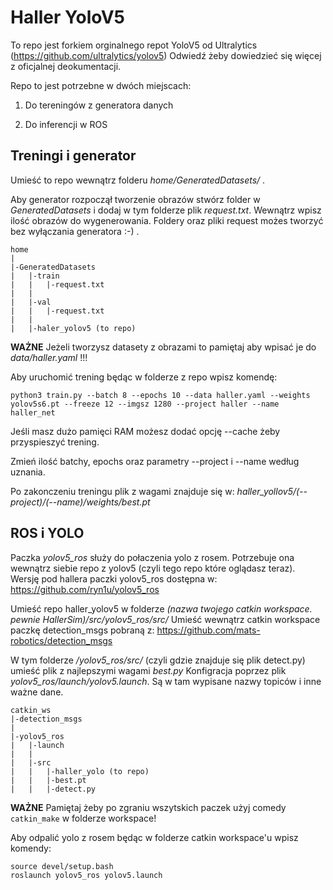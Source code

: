 # Haller YoloV5

To repo jest forkiem orginalnego repot YoloV5 od Ultralytics (<https://github.com/ultralytics/yolov5>)
Odwiedź żeby dowiedzieć się więcej z oficjalnej deokumentacji.

Repo to jest potrzebne w dwóch miejscach:

1. Do tereningów z generatora danych

2. Do inferencji w ROS

## Treningi i generator

Umieść to repo wewnątrz folderu *home/GeneratedDatasets/* .

Aby generator rozpoczął tworzenie obrazów stwórz folder w *GeneratedDatasets* i dodaj w tym folderze plik *request.txt*. Wewnątrz wpisz ilość obrazów do wygenerowania. Foldery oraz pliki request możes tworzyć bez wyłączania generatora :-) .

```
home
|
|-GeneratedDatasets
|   |-train
|   |   |-request.txt
|   |
|   |-val
|   |   |-request.txt
|   |
|   |-haler_yolov5 (to repo)
```

**WAŻNE**
Jeżeli tworzysz datasety z obrazami to pamiętaj aby wpisać je do *data/haller.yaml* !!!

Aby uruchomić trening będąc w folderze z repo wpisz komendę:

```
python3 train.py --batch 8 --epochs 10 --data haller.yaml --weights yolov5s6.pt --freeze 12 --imgsz 1280 --project haller --name haller_net
```

Jeśli masz dużo pamięci RAM możesz dodać opcję --cache żeby przyspieszyć trening.

Zmień ilość batchy, epochs oraz parametry --project i --name według uznania.

Po zakonczeniu treningu plik z wagami znajduje się w: *haller_yollov5/(--project)/(--name)/weights/best.pt*

## ROS i YOLO
Paczka *yolov5_ros* służy do połaczenia yolo z rosem. Potrzebuje ona wewnątrz siebie repo z yolov5 (czyli tego repo które oglądasz teraz).
Wersję pod hallera paczki yolov5_ros dostępna w: https://github.com/ryn1u/yolov5_ros

Umieść repo haller_yolov5 w folderze *(nazwa twojego catkin workspace. pewnie HallerSim)/src/yolov5_ros/src/*
Umieść wewnątrz catkin workspace paczkę detection_msgs pobraną z: https://github.com/mats-robotics/detection_msgs

W tym folderze */yolov5_ros/src/* (czyli gdzie znajduje się plik detect.py) umieść plik z najlepszymi wagami *best.py*
Konfigracja poprzez plik *yolov5_ros/launch/yolov5.launch*. Są w tam wypisane nazwy topiców i inne ważne dane.

```
catkin_ws
|-detection_msgs
|
|-yolov5_ros
|   |-launch
|   |
|   |-src
|   |   |-haller_yolo (to repo)
|   |   |-best.pt
|   |   |-detect.py
```

**WAŻNE**
Pamiętaj żeby po zgraniu wszytskich paczek użyj comedy ``` catkin_make ``` w folderze workspace!

Aby odpalić yolo z rosem będąc w folderze catkin workspace'u wpisz komendy:

```
source devel/setup.bash
roslaunch yolov5_ros yolov5.launch
```
